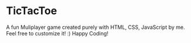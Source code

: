 # TicTacToe
A fun Muliplayer game created purely with HTML, CSS, JavaScript  by me.
Feel free to customize it! :)
Happy Coding!

